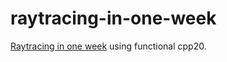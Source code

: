 # raytracing-in-one-week

[Raytracing in one week](https://raytracing.github.io/) using functional cpp20.

